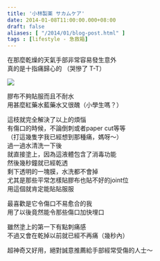 ```yaml
---
title: '小林製薬 サカムケア'
date: 2014-01-08T11:00:00.000+08:00
draft: false
aliases: [ "/2014/01/blog-post.html" ]
tags : [lifestyle - 急救箱]
---
```


在那麼乾燥的天氣手部非常容易發生意外  
真的是十指痛歸心的 （哭慘了 T-T）  

![](/images/sakamucare.jpg)

膠布不夠貼服而且不耐水  
用甚麼紅藥水藍藥水又很醜（小學生嗎？）  
  
這枝就完全解決了以上的煩惱  
有傷口的時候，不論倒刺或者paper cut等等  
（打這幾隻字我已經想到那種痛，媽呀～）  
過一過水清洗一下後  
就直接塗上，因為這液體包含了消毒功能  
然後幾秒鐘就已經乾透  
剩下透明的一塊膜，水洗都不會掉  
尤其是那些平常怎樣貼膠布也貼不好的joint位  
用這個就肯定能貼貼服服  
  
最喜歡是它令傷口不易愈合的我  
用了以後竟然能令那些傷口加快埋口  
  
雖然塗上的第一下有點刺痛感  
不過又會在乾掉以前就已經不再痛（幾秒內）  
  
  
  
超神奇又好用，絕對誠意推薦給手部經常受傷的人士～
